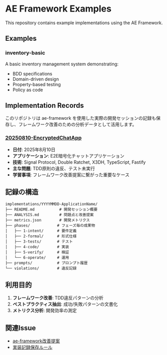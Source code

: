# AE Framework Examples

This repository contains example implementations using the AE Framework.

## Examples

### inventory-basic
A basic inventory management system demonstrating:
- BDD specifications
- Domain-driven design
- Property-based testing
- Policy as code

## Implementation Records

このリポジトリは ae-framework を使用した実際の開発セッションの記録も保存し、フレームワーク改善のための分析データとして活用します。

### [20250810-EncryptedChatApp](./implementations/20250810-EncryptedChatApp/)
- **日付**: 2025年8月10日
- **アプリケーション**: E2E暗号化チャットアプリケーション
- **技術**: Signal Protocol, Double Ratchet, X3DH, TypeScript, Fastify
- **主な問題**: TDD原則の違反、テスト未実行
- **学習事項**: フレームワーク改善提案に繋がった重要なケース

## 記録の構造

```
implementations/YYYYMMDD-ApplicationName/
├── README.md           # 開発セッション概要
├── ANALYSIS.md         # 問題点と改善提案
├── metrics.json        # 開発メトリクス
├── phases/            # フェーズ毎の成果物
│   ├── 1-intent/      # 要件定義
│   ├── 2-formal/      # 形式仕様
│   ├── 3-tests/       # テスト
│   ├── 4-code/        # 実装
│   ├── 5-verify/      # 検証
│   └── 6-operate/     # 運用
├── prompts/           # プロンプト履歴
└── violations/        # 違反記録
```

## 利用目的

1. **フレームワーク改善**: TDD違反パターンの分析
2. **ベストプラクティス抽出**: 成功/失敗パターンの文書化
3. **メトリクス分析**: 開発効率の測定

## 関連Issue

- [ae-framework改善提案](https://github.com/itdojp/ae-framework/issues/1)
- [実装記録保存ルール](https://github.com/itdojp/ae-examples/issues/2)
